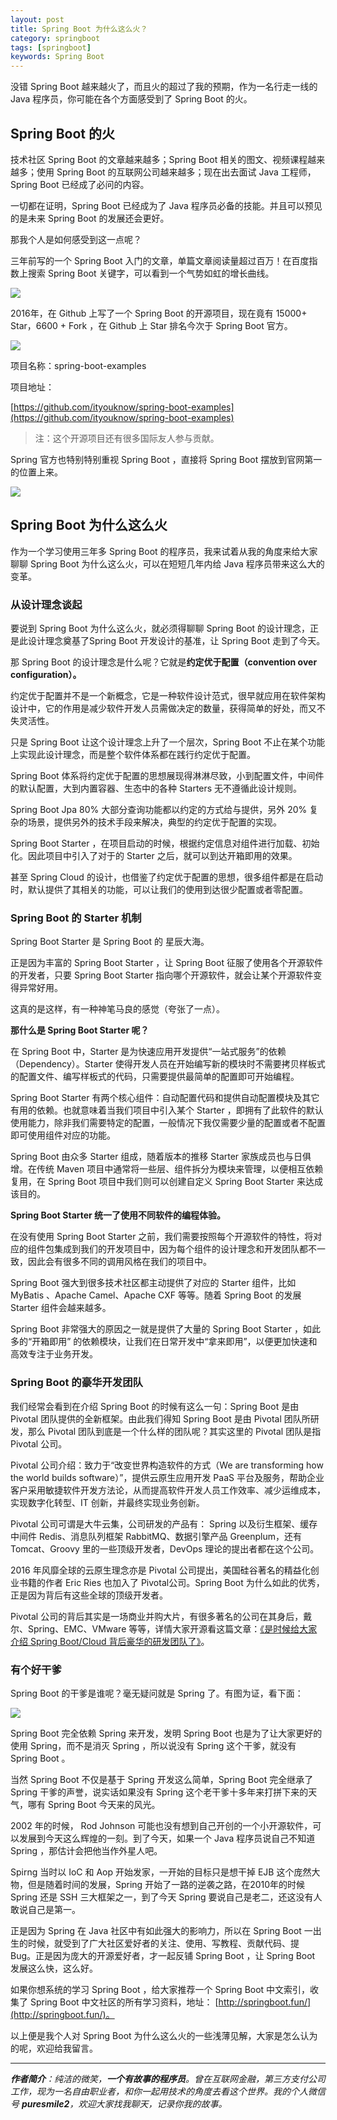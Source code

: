 ```yaml
---
layout: post
title: Spring Boot 为什么这么火？
category: springboot
tags: [springboot]
keywords: Spring Boot
---
```


没错 Spring Boot 越来越火了，而且火的超过了我的预期，作为一名行走一线的 Java 程序员，你可能在各个方面感受到了 Spring Boot 的火。

## Spring Boot 的火

技术社区 Spring Boot 的文章越来越多；Spring Boot 相关的图文、视频课程越来越多；使用 Spring Boot 的互联网公司越来越多；现在出去面试 Java 工程师， Spring Boot 已经成了必问的内容。

一切都在证明，Spring Boot 已经成为了 Java 程序员必备的技能。并且可以预见的是未来 Spring Boot 的发展还会更好。

那我个人是如何感受到这一点呢？

三年前写的一个 Spring Boot 入门的文章，单篇文章阅读量超过百万！在百度指数上搜索 Spring Boot 关键字，可以看到一个气势如虹的增长曲线。

![](http://www.ityouknow.com/assets/images/2019/springboot/spring-boot-hot-01.jpg)

2016年，在 Github 上写了一个 Spring Boot 的开源项目，现在竟有 15000+ Star，6600 + Fork ，在 Github 上 Star 排名今次于 Spring Boot 官方。

![](http://www.ityouknow.com/assets/images/2019/springboot/spring-boot-hot-02.jpg)

项目名称：spring-boot-examples  

项目地址：

[https://github.com/ityouknow/spring-boot-examples](https://github.com/ityouknow/spring-boot-examples)

>注：这个开源项目还有很多国际友人参与贡献。

Spring 官方也特别特别重视 Spring Boot ，直接将 Spring Boot 摆放到官网第一的位置上来。

![](http://www.ityouknow.com/assets/images/2019/springboot/spring-boot-hot-03.jpg)

## Spring Boot 为什么这么火

作为一个学习使用三年多 Spring Boot 的程序员，我来试着从我的角度来给大家聊聊 Spring Boot 为什么这么火，可以在短短几年内给 Java 程序员带来这么大的变革。

### 从设计理念谈起

要说到 Spring Boot 为什么这么火，就必须得聊聊 Spring Boot 的设计理念，正是此设计理念奠基了Spring Boot 开发设计的基准，让 Spring Boot 走到了今天。

那 Spring Boot 的设计理念是什么呢？它就是**约定优于配置（convention over configuration）。**

约定优于配置并不是一个新概念，它是一种软件设计范式，很早就应用在软件架构设计中，它的作用是减少软件开发人员需做决定的数量，获得简单的好处，而又不失灵活性。

只是 Spring Boot 让这个设计理念上升了一个层次，Spring Boot 不止在某个功能上实现此设计理念，而是整个软件体系都在践行约定优于配置。

Spring Boot 体系将约定优于配置的思想展现得淋淋尽致，小到配置文件，中间件的默认配置，大到内置容器、生态中的各种 Starters 无不遵循此设计规则。

Spring Boot Jpa 80% 大部分查询功能都以约定的方式给与提供，另外 20% 复杂的场景，提供另外的技术手段来解决，典型的约定优于配置的实现。

Spring Boot Starter ，在项目启动的时候，根据约定信息对组件进行加载、初始化。因此项目中引入了对于的 Starter 之后，就可以到达开箱即用的效果。

甚至 Spring Cloud 的设计，也借鉴了约定优于配置的思想，很多组件都是在启动时，默认提供了其相关的功能，可以让我们的使用到达很少配置或者零配置。

### Spring Boot 的 Starter 机制

Spring Boot Starter  是 Spring Boot 的 星辰大海。

正是因为丰富的 Spring Boot Starter  ，让 Spring Boot 征服了使用各个开源软件的开发者，只要 Spring Boot Starter 指向哪个开源软件，就会让某个开源软件变得异常好用。

这真的是这样，有一种神笔马良的感觉（夸张了一点）。

**那什么是 Spring Boot Starter 呢？**

在 Spring Boot 中，Starter 是为快速应用开发提供“一站式服务”的依赖（Dependency）。Starter 使得开发人员在开始编写新的模块时不需要拷贝样板式的配置文件、编写样板式的代码，只需要提供最简单的配置即可开始编程。

Spring Boot Starter 有两个核心组件：自动配置代码和提供自动配置模块及其它有用的依赖。也就意味着当我们项目中引入某个 Starter ，即拥有了此软件的默认使用能力，除非我们需要特定的配置，一般情况下我仅需要少量的配置或者不配置即可使用组件对应的功能。

Spring Boot 由众多 Starter 组成，随着版本的推移 Starter 家族成员也与日俱增。在传统 Maven 项目中通常将一些层、组件拆分为模块来管理，以便相互依赖复用，在 Spring Boot 项目中我们则可以创建自定义 Spring Boot Starter 来达成该目的。

**Spring Boot Starter 统一了使用不同软件的编程体验。**

在没有使用 Spring Boot Starter 之前，我们需要按照每个开源软件的特性，将对应的组件包集成到我们的开发项目中，因为每个组件的设计理念和开发团队都不一致，因此会有很多不同的调用风格在我们的项目中。

Spring Boot 强大到很多技术社区都主动提供了对应的 Starter 组件，比如 MyBatis 、Apache Camel、Apache CXF 等等。随着 Spring Boot 的发展 Starter 组件会越来越多。

Spring Boot 非常强大的原因之一就是提供了大量的 Spring Boot Starter ，如此多的“开箱即用” 的依赖模块，让我们在日常开发中“拿来即用”，以便更加快速和高效专注于业务开发。

### Spring Boot 的豪华开发团队

我们经常会看到在介绍 Spring Boot 的时候有这么一句：Spring Boot 是由 Pivotal 团队提供的全新框架。由此我们得知 Spring Boot 是由 Pivotal 团队所研发，那么 Pivotal 团队到底是一个什么样的团队呢？其实这里的 Pivotal 团队是指 Pivotal 公司。

Pivotal 公司介绍：致力于“改变世界构造软件的方式（We are transforming how the world builds software）”，提供云原生应用开发 PaaS 平台及服务，帮助企业客户采用敏捷软件开发方法论，从而提高软件开发人员工作效率、减少运维成本，实现数字化转型、IT 创新，并最终实现业务创新。

Pivotal 公司可谓是大牛云集，公司研发的产品有： Spring 以及衍生框架、缓存中间件 Redis、消息队列框架 RabbitMQ、数据引擎产品 Greenplum，还有 Tomcat、Groovy 里的一些顶级开发者，DevOps 理论的提出者都在这个公司。

2016 年风靡全球的云原生理念亦是 Pivotal 公司提出，美国硅谷著名的精益化创业书籍的作者 Eric Ries 也加入了 Pivotal公司。Spring Boot 为什么如此的优秀，正是因为背后有这些全球的顶级开发者。

Pivotal 公司的背后其实是一场商业并购大片，有很多著名的公司在其身后，戴尔、Spring、EMC、VMware 等等，详情大家开源看这篇文章：[《是时候给大家介绍 Spring Boot/Cloud 背后豪华的研发团队了》](http://www.ityouknow.com/springboot/2019/01/03/spring-pivotal.html)。

### 有个好干爹

Spring Boot 的干爹是谁呢？毫无疑问就是 Spring 了。有图为证，看下面：

![](http://www.ityouknow.com/assets/images/2019/springboot/spring-boot-hot-04.jpg)

Spring Boot 完全依赖 Spring 来开发，发明 Spring Boot 也是为了让大家更好的使用 Spring，而不是消灭 Spring ，所以说没有 Spring 这个干爹，就没有 Spring Boot 。

当然 Spring Boot 不仅是基于 Spring 开发这么简单，Spring Boot 完全继承了 Spring 干爹的声誉，说实话如果没有 Spring 这个老干爹十多年来打拼下来的天气，哪有 Spring Boot 今天来的风光。

2002 年的时候， Rod Johnson 可能也没有想到自己开创的一个小开源软件，可以发展到今天这么辉煌的一刻。到了今天，如果一个 Java 程序员说自己不知道 Spring ，那估计会把他当作外星人吧。

Spirng 当时以 IoC 和 Aop 开始发家，一开始的目标只是想干掉 EJB 这个庞然大物，但是随着时间的发展，Spring 开始了一路的逆袭之路，在2010年的时候 Spring 还是 SSH 三大框架之一，到了今天 Spring 要说自己是老二，还这没有人敢说自己是第一。

正是因为 Spring 在 Java 社区中有如此强大的影响力，所以在 Spring Boot 一出生的时候，就受到了广大社区爱好者的关注、使用、写教程、贡献代码、提 Bug。正是因为庞大的开源爱好者，才一起反铺 Spring Boot ，让 Spring Boot 发展这么快，这么好。

如果你想系统的学习 Spring Boot ，给大家推荐一个 Spring Boot 中文索引，收集了 Spring Boot 中文社区的所有学习资料，地址： [http://springboot.fun/](http://springboot.fun/)。

以上便是我个人对 Spring Boot 为什么这么火的一些浅薄见解，大家是怎么认为的呢，欢迎给我留言。


---

***作者简介**：纯洁的微笑，**一个有故事的程序员**。曾在互联网金融，第三方支付公司工作，现为一名自由职业者，和你一起用技术的角度去看这个世界。我的个人微信号 **puresmile2**，欢迎大家找我聊天，记录你我的故事。*






